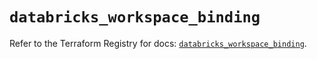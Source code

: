 # `databricks_workspace_binding`

Refer to the Terraform Registry for docs: [`databricks_workspace_binding`](https://registry.terraform.io/providers/databricks/databricks/1.67.0/docs/resources/workspace_binding).
